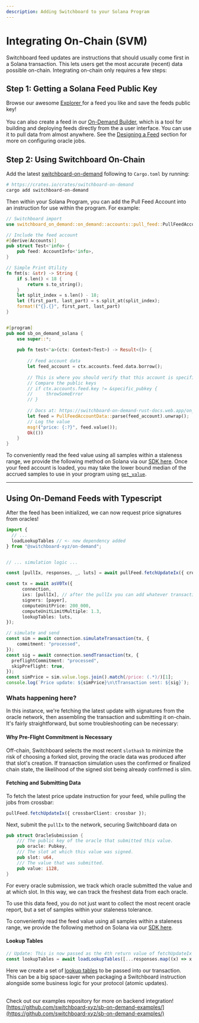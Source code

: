 ```yaml
---
description: Adding Switchboard to your Solana Program
---
```


# Integrating On-Chain (SVM)

Switchboard feed updates are instructions that should usually come first in a Solana transaction. This lets users get the most accurate (recent) data possible on-chain. Integrating on-chain only requires a few steps:

## Step 1: Getting a Solana Feed Public Key

Browse our awesome [Explorer ](https://ondemand.switchboard.xyz/)for a feed you like and save the feeds public key! \
\
You can also create a feed in our [On-Demand Builder](https://ondemand.switchboard.xyz/solana/mainnet/build), which is a tool for building and deploying feeds directly from the a user interface. You can use it to pull data from almost anywhere. See the [Designing a Feed](../switchboard-on-evm/designing-a-feed-evm.md) section for more on configuring oracle jobs.

## Step 2: Using Switchboard On-Chain

Add the latest [switchboard-on-demand](https://crates.io/crates/switchboard-on-demand) following to `Cargo.toml` by running:

```bash
# https://crates.io/crates/switchboard-on-demand
cargo add switchboard-on-demand 
```

Then within your Solana Program, you can add the Pull Feed Account into an instruction for use within the program. For example:

```rust
// Switchboard import
use switchboard_on_demand::on_demand::accounts::pull_feed::PullFeedAccountData;

// Include the feed account
#[derive(Accounts)]
pub struct Test<'info> {
    pub feed: AccountInfo<'info>,
}

// Simple Print Utility 
fn fmt(s: &str) -> String {
    if s.len() < 18 {
        return s.to_string();
    }
    let split_index = s.len() - 18;
    let (first_part, last_part) = s.split_at(split_index);
    format!("{}.{}", first_part, last_part)
}


#[program]
pub mod sb_on_demand_solana {
    use super::*;
    
    pub fn test<'a>(ctx: Context<Test>) -> Result<()> {
    
        // Feed account data
        let feed_account = ctx.accounts.feed.data.borrow();
        
        // This is where you should verify that this account is specifically the one you're trying to read
        // Compare the public keys
        // if ctx.accounts.feed.key != &specific_pubkey {
        //     throwSomeError
        // }
        
        // Docs at: https://switchboard-on-demand-rust-docs.web.app/on_demand/accounts/pull_feed/struct.PullFeedAccountData.html
        let feed = PullFeedAccountData::parse(feed_account).unwrap();
        // Log the value
        msg!("price: {:?}", feed.value());
        Ok(())
    }
}
```

To conveniently read the feed value using all samples within a staleness range, we provide the following method on Solana via our [SDK here](https://crates.io/crates/switchboard-on-demand). Once your feed account is loaded, you may take the lower bound median of the accrued samples to use in your program using [`get_value`](https://switchboard-on-demand-rust-docs.web.app/on\_demand/accounts/pull\_feed/struct.PullFeedAccountData.html#method.get\_value).

***

## Using On-Demand Feeds with Typescript

After the feed has been initialized, we can now request price signatures from oracles!

```typescript
import {
  // ...
  loadLookupTables // <- new dependency added
} from "@switchboard-xyz/on-demand";


// ... simulation logic ... 

const [pullIx, responses, _, luts] = await pullFeed.fetchUpdateIx({ crossbarClient: crossbar });

const tx = await asV0Tx({
      connection,
      ixs: [pullIx], // after the pullIx you can add whatever transactions you'd like
      signers: [payer],
      computeUnitPrice: 200_000,
      computeUnitLimitMultiple: 1.3,
      lookupTables: luts,
});

// simulate and send 
const sim = await connection.simulateTransaction(tx, {
    commitment: "processed",
});
const sig = await connection.sendTransaction(tx, {
  preflightCommitment: "processed",
  skipPreflight: true,
});
const simPrice = sim.value.logs.join().match(/price: (.*)/)[1];
console.log(`Price update: ${simPrice}\n\tTransaction sent: ${sig}`);
```

### Whats happening here?&#x20;

In this instance, we're fetching the latest update with signatures from the oracle network, then assembling the transaction and submitting it on-chain.  It's fairly straightforward,  but some troubleshooting can be necessary:

#### Why Pre-Flight Commitment is Necessary

Off-chain, Switchboard selects the most recent `slothash` to minimize the risk of choosing a forked slot, proving the oracle data was produced after that slot's creation. If transaction simulation uses the confirmed or finalized chain state, the likelihood of the signed slot being already confirmed is slim.

#### Fetching and Submitting Data

To fetch the latest price update instruction for your feed, while pulling the jobs from crossbar:

```typescript
pullFeed.fetchUpdateIx({ crossbarClient: crossbar });
```

Next, submit the `pullIx` to the network, securing Switchboard data on

```rust
pub struct OracleSubmission {
    /// The public key of the oracle that submitted this value.
    pub oracle: Pubkey,
    /// The slot at which this value was signed.
    pub slot: u64,
    /// The value that was submitted.
    pub value: i128,
}
```

For every oracle submission, we track which oracle submitted the value and at which slot.  In this way, we can track the freshest data from each oracle.

To use this data feed, you do not just want to collect the most recent oracle report, but a set of samples within your staleness tolerance.

To conveniently read the feed value using all samples within a staleness range, we provide the following method on Solana via our [SDK here](https://crates.io/crates/switchboard-on-demand).

#### Lookup Tables

```typescript
// Update: This is now passed as the 4th return value of fetchUpdateIx
const lookupTables = await loadLookupTables([...responses.map((x) => x.oracle), pullFeed]);
```

Here we create a set of [lookup tables](https://solana.com/docs/advanced/lookup-tables) to be passed into our transaction. This can be a big space-saver when packaging a Switchboard instruction alongside some business logic for your protocol (atomic updates).&#x20;

\
Check out our examples repository for more on backend integration!\
[https://github.com/switchboard-xyz/sb-on-demand-examples/](https://github.com/switchboard-xyz/sb-on-demand-examples/)
